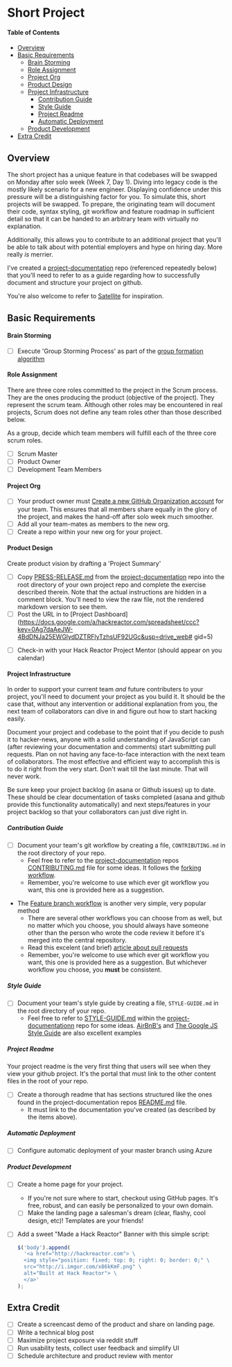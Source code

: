 # Short Project

<!-- 
## Goals

  - Team Communication And Group Dynamics
    - How To Work As Part Of A Team
    - How To Manage Individual Needs And Expectations In Service A Shared Goal
  - Learn Project Architecture Fundamentals
  - Pragmatic Project Management (design And Implementation)
  - Writing A Maintainable Codebase
  - Inheriting Legacy Code Base 
-->


#### Table of Contents
- [Overview](#overview)
- [Basic Requirements](#basic-requirements)
  - [Brain Storming](#brain-storming)
  - [Role Assignment](#role-assignment)
  - [Project Org](#project-org)
  - [Product Design](#product-design)
  - [Project Infrastructure](#project-infrastructure)
    - [Contribution Guide](#contribution-guide)
    - [Style Guide](#style-guide)
    - [Project Readme](#project-readme)
    - [Automatic Deployment](#automatic-deployment)
  - [Product Development](#product-development)
- [Extra Credit](#extra-credit)



## Overview

The short project has a unique feature in that codebases will be swapped on Monday after solo week (Week 7, Day 1). Diving into legacy code is the mostly likely scenario for a new engineer. Displaying confidence under this pressure will be a distinguishing factor for you. To simulate this, short projects will be swapped. To prepare, the originating team will document their code, syntax styling, git workflow and feature roadmap in sufficient detail so that it can be handed to an arbitrary team with virtually no explanation.

Additionally, this allows you to contribute to an additional project that you'll be able to talk about with potential employers and hype on hiring day. More really _is_ merrier.

I've created a [project-documentation](https://github.com/hackreactor/project-documentation) repo (referenced repeatedly below) that you'll need to refer to as a guide regarding how to successfully document and structure your project on github.

You're also welcome to refer to [Satellite](https://github.com/satellite-game/Satellite/wiki) for inspiration.

## Basic Requirements

#### Brain Storming

- [ ] Execute 'Group Storming Process' as part of the [group formation algorithm](http://en.wikipedia.org/wiki/Tuckman's_stages_of_group_development)

#### Role Assignment

There are three core roles committed to the project in the Scrum process. They are the ones producing the product (objective of the project). They represent the scrum team. Although other roles may be encountered in real projects, Scrum does not define any team roles other than those described below.

As a group, decide which team members will fulfill each of the three core scrum roles.
  - [ ] Scrum Master
  - [ ] Product Owner
  - [ ] Development Team Members

#### Project Org
  - [ ] Your product owner must [Create a new GitHub Organization account](https://help.github.com/articles/creating-a-new-organization-account) for your team. This ensures that all members share equally in the glory of the project, and makes the hand-off after solo week much smoother.
  - [ ] Add all your team-mates as members to the new org.
  - [ ] Create a repo within your new org for your project.

#### Product Design

Create product vision by drafting a 'Project Summary'

  - [ ] Copy [PRESS-RELEASE.md](https://github.com/hackreactor/project-documentation/blob/master/PRESS-RELEASE.md) from the [project-documentation](https://github.com/hackreactor/project-documentation) repo into the root directory of your own project repo and complete the exercise described therein. Note that the actual instructions are hidden in a comment block. You'll need to view the raw file, not the rendered markdown version to see them.
  - [ ] Post the URL in to [Project Dashboard](https://docs.google.com/a/hackreactor.com/spreadsheet/ccc?key=0Ag7daAeJW-4BdDNJa25EWGlydDZTRFlyTzhsUF92UGc&usp=drive_web# gid=5)
  * [ ] Check-in with your Hack Reactor Project Mentor (should appear on you calendar)
  
#### Project Infrastructure

In order to support your current team _and_ future contributers to your project, you'll need to document your project as you build it. It should be the case that, without any intervention or additional explanation from you, the next team of collaborators can dive in and figure out how to start hacking easily.

Document your project and codebase to the point that if you decide to push it to hacker-news, anyone with a solid understanding of JavaScript can (after reviewing your documentation and comments) start submitting pull requests. Plan on not having any face-to-face interaction with the next team of collaborators. The most effective and efficient way to accomplish this is to do it right from the very start. Don't wait till the last minute. That will never work.

Be sure keep your project backlog (in asana or Github issues) up to date. These should be clear documentation of tasks completed (asana and github provide this functionality automatically) and next steps/features in your project backlog so that your collaborators can just dive right in.

##### Contribution Guide

- [ ] Document your team's git workflow by creating a file, `CONTRIBUTING.md` in the root directory of your repo.
  - Feel free to refer to the [project-documentation](https://github.com/hackreactor/project-documentation) repos [CONTRIBUTING.md](https://github.com/hackreactor/project-documentation/blob/master/CONTRIBUTING.md) file for some ideas. It follows the [forking workflow](https://www.atlassian.com/git/workflows#!workflow-forking).
  - Remember, you're welcome to use which ever git workflow you want, this one is provided here as a suggestion.
  
- The [Feature branch workflow](https://www.atlassian.com/git/workflows#!workflow-feature-branch) is another very simple, very popular method  
  - There are several other workflows you can choose from as well, but no matter which you choose, you should always have someone other than the person who wrote the code review it before it's merged into the central repository.
  - Read this excelent (and brief) [article about pull requests](https://github.com/blog/1124-how-we-use-pull-requests-to-build-github)
  - Remember, you're welcome to use which ever git workflow you want, this one is provided here as a suggestion. But whichever workflow you choose, you __must__ be consistent.

##### Style Guide

- [ ] Document your team's style guide by creating a file, `STYLE-GUIDE.md` in the root directory of your repo.
  - Feel free to refer to [STYLE-GUIDE.md](https://github.com/hackreactor/project-documentation/blob/master/STYLE-GUIDE.md) within the [project-documentationn](https://github.com/hackreactor/project-documentation) repo for some ideas. [AirBnB's](https://github.com/airbnb/javascript) and [The Google JS Style Guide](https://google-styleguide.googlecode.com/svn/trunk/javascriptguide.xml) are also excellent examples

##### Project Readme

Your project readme is the very first thing that users will see when they view your github project. It's the portal that must link to the other content files in the root of your repo. 
- [ ] Create a thorough readme that has sections structured like the ones found in the project-documentation repos [README.md](https://github.com/hackreactor/project-documentation) file. 
  - It must link to the documentation you've created (as described by the items above).

##### Automatic Deployment

- [ ] Configure automatic deployment of your master branch using Azure

##### Product Development

- [ ] Create a home page for your project. 
  - If you're not sure where to start, checkout using GitHub pages. It's free, robust, and can easily be personalized to your own domain.
  - [ ] Make the landing page a salesman's dream (clear, flashy, cool design, etc)! Templates are your friends!
- [ ] Add a sweet "Made a Hack Reactor" Banner with this simple script:

  ```javascript
  $('body').append(
    '<a href="http://hackreactor.com"> \
    <img style="position: fixed; top: 0; right: 0; border: 0;" \
    src="http://i.imgur.com/x86kKmF.png" \
    alt="Built at Hack Reactor"> \
    </a>'
  );
  ```

## Extra Credit
- [ ] Create a screencast demo of the product and share on landing page.
- [ ] Write a technical blog post
- [ ] Maximize project exposure via reddit stuff
- [ ] Run usability tests, collect user feedback and simplify UI
- [ ] Schedule architecture and product review with mentor

<!-- LINKS -->

[1]:http://en.wikipedia.org/wiki/Scrum_(software_development)#Roles
